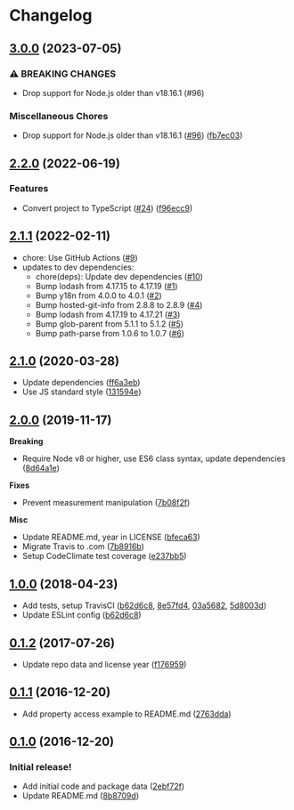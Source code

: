 # Changelog

## [3.0.0](https://github.com/meyfa/measure-stream/compare/v2.2.0...v3.0.0) (2023-07-05)


### ⚠ BREAKING CHANGES

* Drop support for Node.js older than v18.16.1 (#96)

### Miscellaneous Chores

* Drop support for Node.js older than v18.16.1 ([#96](https://github.com/meyfa/measure-stream/issues/96)) ([fb7ec03](https://github.com/meyfa/measure-stream/commit/fb7ec03fcfc8981aafb7315bd5c3079ed7695dc8))

## [2.2.0](https://github.com/meyfa/measure-stream/compare/v2.1.1...v2.2.0) (2022-06-19)


### Features

* Convert project to TypeScript ([#24](https://github.com/meyfa/measure-stream/issues/24)) ([f96ecc9](https://github.com/meyfa/measure-stream/commit/f96ecc9ef72be6e5f689669e6a76cb042843495d))

## [2.1.1](https://github.com/meyfa/measure-stream/compare/v2.1.0...v2.1.1) (2022-02-11)

* chore: Use GitHub Actions ([#9](https://github.com/meyfa/measure-stream/pull/9))
* updates to dev dependencies:
  * chore(deps): Update dev dependencies ([#10](https://github.com/meyfa/measure-stream/pull/10))
  * Bump lodash from 4.17.15 to 4.17.19 ([#1](https://github.com/meyfa/measure-stream/pull/1))
  * Bump y18n from 4.0.0 to 4.0.1 ([#2](https://github.com/meyfa/measure-stream/pull/2))
  * Bump hosted-git-info from 2.8.8 to 2.8.9 ([#4](https://github.com/meyfa/measure-stream/pull/4))
  * Bump lodash from 4.17.19 to 4.17.21 ([#3](https://github.com/meyfa/measure-stream/pull/3))
  * Bump glob-parent from 5.1.1 to 5.1.2 ([#5](https://github.com/meyfa/measure-stream/pull/5))
  * Bump path-parse from 1.0.6 to 1.0.7 ([#6](https://github.com/meyfa/measure-stream/pull/6))


## [2.1.0](https://github.com/meyfa/measure-stream/compare/v2.0.0...v2.1.0) (2020-03-28)

* Update dependencies ([ff6a3eb](https://github.com/meyfa/measure-stream/commit/ff6a3eb300d11888a6ec960b67c6bdc05387ee59))
* Use JS standard style ([131594e](https://github.com/meyfa/measure-stream/commit/131594ec4baca83627c8b32231640ee6be703ec7))


## [2.0.0](https://github.com/meyfa/measure-stream/compare/v1.0.0...v2.0.0) (2019-11-17)

**Breaking**

- Require Node v8 or higher, use ES6 class syntax, update dependencies ([8d64a1e](https://github.com/meyfa/measure-stream/commit/8d64a1ec5b3b06f6ff4c85ea369afdd3a55e7401))

**Fixes**

- Prevent measurement manipulation ([7b08f2f](https://github.com/meyfa/measure-stream/commit/7b08f2f6282ad3046ca09337dbfb98ab524679e8))

**Misc**

- Update README.md, year in LICENSE ([bfeca63](https://github.com/meyfa/measure-stream/commit/bfeca638dfec420b011b3051a41b56bd5f380d01))
- Migrate Travis to .com ([7b8916b](https://github.com/meyfa/measure-stream/commit/7b8916b6384c2524da6d5d1af665c3ab1c1221b9))
- Setup CodeClimate test coverage ([e237bb5](https://github.com/meyfa/measure-stream/commit/e237bb55f169511ca0057e50dfc29f716e7d55a5))


## [1.0.0](https://github.com/meyfa/measure-stream/compare/v0.1.2...v1.0.0) (2018-04-23)

* Add tests, setup TravisCI ([b62d6c8](https://github.com/meyfa/measure-stream/commit/b62d6c87ea80af586958cb07105379efd29b5ca1), [8e57fd4](https://github.com/meyfa/measure-stream/commit/8e57fd49f6af97a3700ef455fb685c72b1463a9a), [03a5682](https://github.com/meyfa/measure-stream/commit/03a568263b069625209aadad4e418ca11c6d68bd), [5d8003d](https://github.com/meyfa/measure-stream/commit/5d8003d10ab7eaf3cfd8346d9966fbafb69091aa))
* Update ESLint config ([b62d6c8](https://github.com/meyfa/measure-stream/commit/b62d6c87ea80af586958cb07105379efd29b5ca1))


## [0.1.2](https://github.com/meyfa/measure-stream/compare/v0.1.1...v0.1.2) (2017-07-26)

* Update repo data and license year ([f176959](https://github.com/meyfa/measure-stream/commit/f176959e1ec0b6ff5ad2b11125f8f16ac31f605a))


## [0.1.1](https://github.com/meyfa/measure-stream/compare/v0.1.0...v0.1.1) (2016-12-20)

- Add property access example to README.md ([2763dda](https://github.com/meyfa/measure-stream/commit/2763dda44289c5083988502c5c2553011499cfcd))


## [0.1.0](https://github.com/meyfa/measure-stream/compare/va399e041edfc3b6fed964502d26e2b766aa3216e...v0.1.0) (2016-12-20)

### Initial release!
- Add initial code and package data ([2ebf72f](https://github.com/meyfa/measure-stream/commit/2ebf72f8be350e8992040cac43b025169ed134a7))
- Update README.md ([8b8709d](https://github.com/meyfa/measure-stream/commit/8b8709de14e9c3ebaca2b225dfd136cee23761de))
